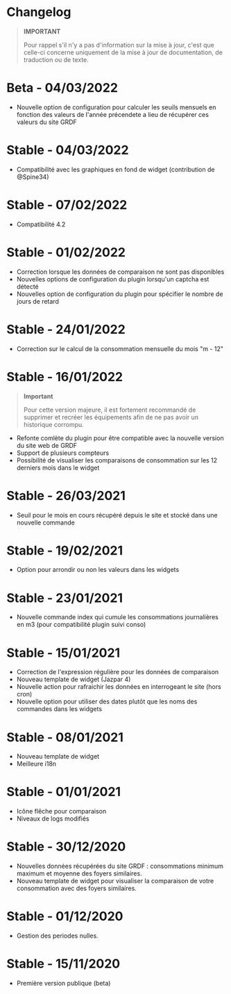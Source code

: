 # Changelog

>**IMPORTANT**
>
>Pour rappel s'il n'y a pas d'information sur la mise à jour, c'est que celle-ci concerne uniquement de la mise à jour de documentation, de traduction ou de texte.

# Beta - 04/03/2022
- Nouvelle option de configuration pour calculer les seuils mensuels en fonction des valeurs de l'année précendete a lieu de récupérer ces valeurs du site GRDF

# Stable - 04/03/2022
- Compatibilité avec les graphiques en fond de widget (contribution de @Spine34)

# Stable - 07/02/2022
- Compatibilité 4.2

# Stable - 01/02/2022
- Correction lorsque les données de comparaison ne sont pas disponibles
- Nouvelles options de configuration du plugin lorsqu'un captcha est détecté
- Nouvelles option de configuration du plugin pour spécifier le nombre de jours de retard

# Stable - 24/01/2022
- Correction sur le calcul de la consommation mensuelle du mois "m - 12"

# Stable - 16/01/2022
>**Important**
>
>Pour cette version majeure, il est fortement recommandé de supprimer et recréer les équipements afin de ne pas avoir un historique corrompu.
- Refonte comlète du plugin pour être compatible avec la nouvelle version du site web de GRDF
- Support de plusieurs compteurs
- Possibilité de visualiser les comparaisons de consommation sur les 12 derniers mois dans le widget

# Stable - 26/03/2021
- Seuil pour le mois en cours récupéré depuis le site et stocké dans une nouvelle commande

# Stable - 19/02/2021
- Option pour arrondir ou non les valeurs dans les widgets

# Stable - 23/01/2021
- Nouvelle commande index qui cumule les consommations journalières en m3 (pour compatibilité plugin suivi conso)

# Stable - 15/01/2021
- Correction de l'expression régulière pour les données de comparaison
- Nouveau template de widget (Jazpar 4)
- Nouvelle action pour rafraichir les données en interrogeant le site (hors cron)
- Nouvelle option pour utiliser des dates plutôt que les noms des commandes dans les widgets

# Stable - 08/01/2021
- Nouveau template de widget 
- Meilleure i18n

# Stable - 01/01/2021
- Icône flêche pour comparaison
- Niveaux de logs modifiés

# Stable - 30/12/2020
- Nouvelles données récupérées du site GRDF : consommations minimum maximum et moyenne des foyers similaires.
- Nouveau template de widget pour visualiser la comparaison de votre consommation avec des foyers similaires.

# Stable - 01/12/2020
- Gestion des periodes nulles.

# Stable - 15/11/2020
- Première version publique (beta)

